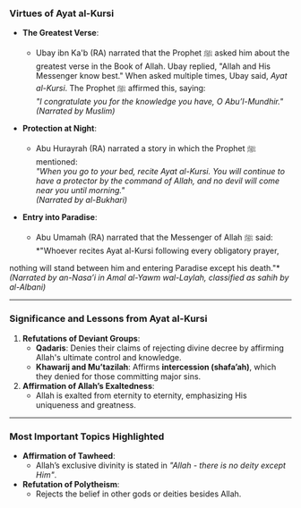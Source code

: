 ### **Virtues of Ayat al-Kursi**  
- **The Greatest Verse**:  
  - Ubay ibn Ka'b (RA) narrated that the Prophet ﷺ asked him about the greatest verse in the Book of Allah. Ubay replied, "Allah and His Messenger know best." When asked multiple times, Ubay said, *Ayat al-Kursi*. The Prophet ﷺ affirmed this, saying:  
    *"I congratulate you for the knowledge you have, O Abu’l-Mundhir."*  
    *(Narrated by Muslim)*  

- **Protection at Night**:  
  - Abu Hurayrah (RA) narrated a story in which the Prophet ﷺ mentioned:  
    *"When you go to your bed, recite Ayat al-Kursi. You will continue to have a protector by the command of Allah, and no devil will come near you until morning."*  
    *(Narrated by al-Bukhari)*  

- **Entry into Paradise**:  
  - Abu Umamah (RA) narrated that the Messenger of Allah ﷺ said:  
    *"Whoever recites Ayat al-Kursi following every obligatory prayer,

nothing will stand between him and entering Paradise except his death."*  
    *(Narrated by an-Nasa’i in *Amal al-Yawm wal-Laylah*, classified as sahih by al-Albani)*  

---

### **Significance and Lessons from Ayat al-Kursi**  
1. **Refutations of Deviant Groups**:  
   - **Qadaris**: Denies their claims of rejecting divine decree by affirming Allah's ultimate control and knowledge.  
   - **Khawarij and Mu’tazilah**: Affirms **intercession (shafa’ah)**, which they denied for those committing major sins.  
2. **Affirmation of Allah’s Exaltedness**:  
   - Allah is exalted from eternity to eternity, emphasizing His uniqueness and greatness.

---

### **Most Important Topics Highlighted**  
- **Affirmation of Tawheed**:  
  - Allah’s exclusive divinity is stated in *"Allah - there is no deity except Him"*.  
- **Refutation of Polytheism**:  
  - Rejects the belief in other gods or deities besides Allah.  
